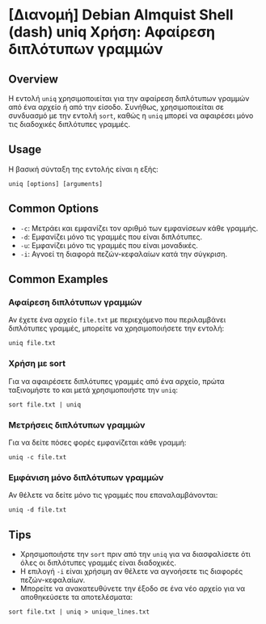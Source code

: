 # [Διανομή] Debian Almquist Shell (dash) uniq Χρήση: Αφαίρεση διπλότυπων γραμμών

## Overview
Η εντολή `uniq` χρησιμοποιείται για την αφαίρεση διπλότυπων γραμμών από ένα αρχείο ή από την είσοδο. Συνήθως, χρησιμοποιείται σε συνδυασμό με την εντολή `sort`, καθώς η `uniq` μπορεί να αφαιρέσει μόνο τις διαδοχικές διπλότυπες γραμμές.

## Usage
Η βασική σύνταξη της εντολής είναι η εξής:

```
uniq [options] [arguments]
```

## Common Options
- `-c`: Μετράει και εμφανίζει τον αριθμό των εμφανίσεων κάθε γραμμής.
- `-d`: Εμφανίζει μόνο τις γραμμές που είναι διπλότυπες.
- `-u`: Εμφανίζει μόνο τις γραμμές που είναι μοναδικές.
- `-i`: Αγνοεί τη διαφορά πεζών-κεφαλαίων κατά την σύγκριση.

## Common Examples
### Αφαίρεση διπλότυπων γραμμών
Αν έχετε ένα αρχείο `file.txt` με περιεχόμενο που περιλαμβάνει διπλότυπες γραμμές, μπορείτε να χρησιμοποιήσετε την εντολή:

```
uniq file.txt
```

### Χρήση με sort
Για να αφαιρέσετε διπλότυπες γραμμές από ένα αρχείο, πρώτα ταξινομήστε το και μετά χρησιμοποιήστε την `uniq`:

```
sort file.txt | uniq
```

### Μετρήσεις διπλότυπων γραμμών
Για να δείτε πόσες φορές εμφανίζεται κάθε γραμμή:

```
uniq -c file.txt
```

### Εμφάνιση μόνο διπλότυπων γραμμών
Αν θέλετε να δείτε μόνο τις γραμμές που επαναλαμβάνονται:

```
uniq -d file.txt
```

## Tips
- Χρησιμοποιήστε την `sort` πριν από την `uniq` για να διασφαλίσετε ότι όλες οι διπλότυπες γραμμές είναι διαδοχικές.
- Η επιλογή `-i` είναι χρήσιμη αν θέλετε να αγνοήσετε τις διαφορές πεζών-κεφαλαίων.
- Μπορείτε να ανακατευθύνετε την έξοδο σε ένα νέο αρχείο για να αποθηκεύσετε τα αποτελέσματα: 

```
sort file.txt | uniq > unique_lines.txt
```